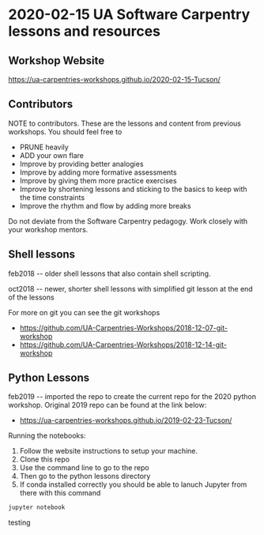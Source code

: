 # 2020-02-15 UA Software Carpentry lessons and resources

## Workshop Website

https://ua-carpentries-workshops.github.io/2020-02-15-Tucson/

## Contributors

NOTE to contributors. These are the lessons and content from previous workshops. You should feel free to

* PRUNE heavily
* ADD your own flare
* Improve by providing better analogies
* Improve by adding more formative assessments
* Improve by giving them more practice exercises
* Improve by shortening lessons and sticking to the basics to keep with the time constraints
* Improve the rhythm and flow by adding more breaks

Do not deviate from the Software Carpentry pedagogy. Work closely with your workshop mentors.

## Shell lessons

feb2018 -- older shell lessons that also contain shell scripting.

oct2018 -- newer, shorter shell lessons with simplified git lesson at the end of the lessons

For more on git you can see the git workshops

* https://github.com/UA-Carpentries-Workshops/2018-12-07-git-workshop
* https://github.com/UA-Carpentries-Workshops/2018-12-14-git-workshop


## Python Lessons

feb2019 -- imported the repo to create the current repo for the 2020 python workshop. 
Original 2019 repo can be found at the link below:
* https://ua-carpentries-workshops.github.io/2019-02-23-Tucson/

Running the notebooks:

1. Follow the website instructions to setup your machine.
2. Clone this repo
3. Use the command line to go to the repo
4. Then go to the python lessons directory
5. If conda installed correctly you should be able to lanuch Jupyter from there with this command

```bash
jupyter notebook
```

testing
